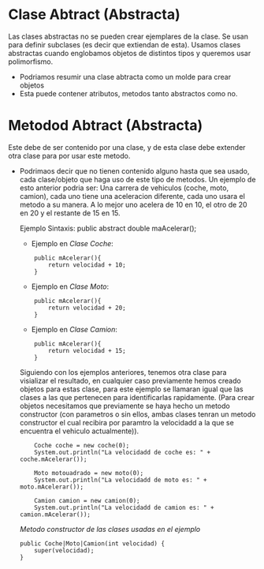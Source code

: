 # Clase Abtract (Abstracta)
Las clases abstractas no se pueden crear ejemplares de la clase.
Se usan para definir subclases (es decir que extiendan de esta).
Usamos clases abstractas cuando englobamos objetos de distintos tipos y queremos usar polimorfismo.

* Podriamos resumir una clase abtracta como un molde para crear objetos
* Esta puede contener atributos, metodos tanto abstractos como no.

# Metodod Abtract (Abstracta)
Este debe de ser contenido por una clase, y de esta clase debe extender otra clase para por usar este metodo.

* Podrimaos decir que no tienen contenido alguno hasta que sea usado, cada clase/objeto que haga uso de este tipo de metodos.
Un ejemplo de esto anterior podria ser:
	Una carrera de vehiculos (coche, moto, camion), cada uno tiene una aceleracion diferente, cada uno usara el metodo a su manera. A lo mejor uno acelera de 10 en 10, el otro de 20 en 20 y el restante de 15 en 15.

	Ejemplo Sintaxis:
	public abstract double maAcelerar();

	+ Ejemplo en *Clase Coche*:
	```
		public mAcelerar(){
			return velocidad + 10;
		} 
	```
	+ Ejemplo en *Clase Moto*:
	```
		public mAcelerar(){
			return velocidad + 20;
		}
	```

	+ Ejemplo en *Clase Camion*:
	```
		public mAcelerar(){
			return velocidad + 15;
		}
	```

	Siguiendo con los ejemplos anteriores, tenemos otra clase para visializar el resultado, en cualquier caso previamente hemos creado objetos para estas clase, para este ejemplo se llamaran igual que las clases a las que pertenecen para identificarlas rapidamente. (Para crear objetos necesitamos que previamente se haya hecho un metodo constructor (con parametros o sin ellos, ambas clases tenran un metodo constructor el cual recibira por paramtro la velocidadd a la que se encuentra el vehiculo actualmente)).
	```
	    Coche coche = new coche(0);
        System.out.println("La velocidadd de coche es: " + coche.mAcelerar());

        Moto motouadrado = new moto(0);
        System.out.println("La velocidadd de moto es: " + moto.mAcelerar());

        Camion camion = new camion(0);
        System.out.println("La velocidadd de camion es: " + camion.mAcelerar());
	```
    *Metodo constructor de las clases usadas en el ejemplo*
    ```
    public Coche|Moto|Camion(int velocidad) {
        super(velocidad);
    }
    ```